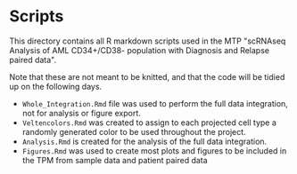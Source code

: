
# Scripts

This directory contains all R markdown scripts used in the MTP "scRNAseq Analysis of AML CD34+/CD38- population with Diagnosis and Relapse paired data".

Note that these are not meant to be knitted, and that the code will be tidied up on the following days.

* `Whole_Integration.Rmd` file was used to perform the full data integration, not for analysis or figure export.
* `Veltencolors.Rmd` was created to assign to each projected cell type a randomly generated color to be used throughout the project.
* `Analysis.Rmd` is created for the analysis of the full data integration.
* `Figures.Rmd` was used to create most plots and figures to be included in the TPM from sample data and patient paired data
